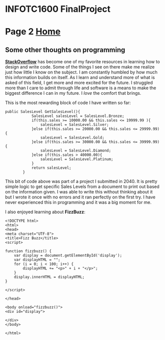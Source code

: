 # INFOTC1600 FinalProject
# Page 2 [Home](README.md)
## Some other thoughts on programming

**[StackOverflow](https://stackoverflow.com/)** has become one of my favorite resources in learning how to design and write code. Some of the things I see on there make 
me realize just how little I know on the subject. I am constantly humbled by how much this information builds on itself. As I learn and understand more of what 
is asked of this field, I get more and more excited for the future. I struggled more than I care to admit through life and software is a means to make the biggest 
difference I can in my future. 
I *love* the comfort that brings. 

This is the most rewarding block of code I have written so far:
```
public SalesLevel GetSalesLevel(){
            SalesLevel salesLevel = SalesLevel.Bronze;
            if(this.sales >= 10000.00 && this.sales <= 19999.99 ){
                salesLevel = SalesLevel.Silver;
            }else if(this.sales >= 20000.00 && this.sales <= 29999.99){
                salesLevel = SalesLevel.Gold;
            }else if(this.sales >= 30000.00 && this.sales <= 39999.99){
                salesLevel = SalesLevel.Diamond;
            }else if(this.sales > 40000.00){
                salesLevel = SalesLevel.Platinum;
            }
            return salesLevel;
        }
```        
This bit of code above was part of a project I submitted in 2040. It is pretty simple logic to get specific Sales Levels from a document to print out based on the information given. 
I was able to write this without thinking about it but I wrote it once with no errors and it ran perfectly on the first try. I have never experienced this 
in programming and it was a big moment for me. 

I also enjoyed learning about **FizzBuzz**:
```
<!DOCTYPE html>
<html>
<head>
<meta charset="UTF-8">
<title>Fizz Buzz</title>
<script>

function fizzbuzz() {
	var display = document.getElementById('display');
	var displayHTML = "";
	for (i = 0; i < 100; i++) {
		displayHTML += "<p>" + i + "</p>";
	}
	display.innerHTML = displayHTML;
}

</script>

</head>

<body onload="fizzbuzz()">
<div id="display">

</div>
</body>

</html>
```
